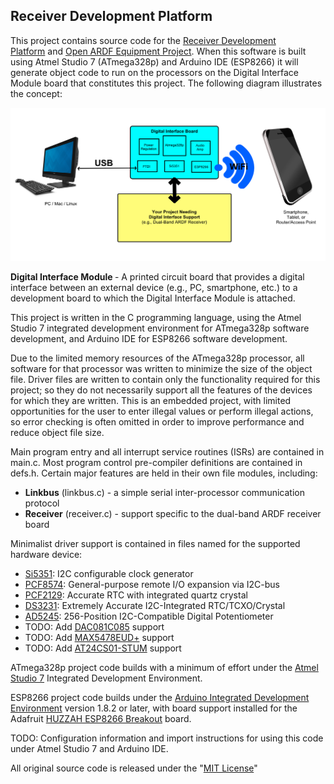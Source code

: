 <h2>Receiver Development Platform</h2>
<p>This project contains source code for the&nbsp;<a href="https://groups.google.com/forum/#!forum/receiver-development-platform">Receiver Development Platform</a>&nbsp;and&nbsp;<a href="http://openardf.org/index.php/ardf-open-equipment-project/">Open ARDF Equipment Project</a>. When this software is built using Atmel Studio 7 (ATmega328p) and Arduino IDE (ESP8266) it will generate object code to run on the processors on the Digital Interface Module board that constitutes this project. The following diagram illustrates the concept:</p>

![Docs/photo1.png](Docs/photo1.png)

<p><strong>Digital Interface Module&nbsp;</strong>- A printed circuit board that provides a digital interface between an external device (e.g., PC, smartphone, etc.) to a development board to which the Digital Interface Module is attached.</p>
<p>This project is written in the C programming language, using the Atmel Studio 7 integrated development environment for ATmega328p software development, and Arduino IDE for ESP8266 software development.</p>
<p>Due to the limited memory resources of the ATmega328p processor, all software for that processor was written to minimize the size of the object file. Driver files are written to contain only the functionality required for this project; so they do not necessarily support all the features of the devices for which they are written. This is an embedded project, with limited opportunities for the user to enter illegal values or perform illegal actions, so error checking is often omitted in order to improve performance and reduce object file size.</p>
<p>Main program entry and all interrupt service routines (ISRs) are contained in main.c. Most program control pre-compiler definitions are contained in defs.h. Certain major features are held in their own file modules, including:</p>
<ul>
<li><strong>Linkbus</strong> (linkbus.c) - a simple serial inter-processor communication protocol</li>
<li><strong>Receiver</strong> (receiver.c) - support specific to the dual-band ARDF receiver board</li>
</ul>
<p>Minimalist driver support is contained in files named for the supported hardware device:</p>
<ul>
<li><a href="http://www.silabs.com/documents/public/data-sheets/Si5351-B.pdf">Si5351</a>: I2C configurable clock generator</li>
<li><a href="http://www.nxp.com/documents/data_sheet/PCF8574_PCF8574A.pdf">PCF8574</a>: General-purpose remote I/O expansion via I2C-bus</li>
<li><a href="http://www.nxp.com/documents/data_sheet/PCF2129.pdf">PCF2129</a>: Accurate RTC with integrated quartz crystal</li>
<li><a href="http://datasheets.maximintegrated.com/en/ds/DS3231-DS3231S.pdf">DS3231</a>: Extremely Accurate I2C-Integrated RTC/TCXO/Crystal</li>
<li><a href="http://www.analog.com/media/en/technical-documentation/data-sheets/AD5245.pdf">AD5245</a>: 256-Position I2C-Compatible Digital Potentiometer</li>
<li>TODO: Add <a href="http://www.ti.com/lit/ds/symlink/dac081c081.pdf">DAC081C085</a>&nbsp;support</li>
<li>TODO: Add <a href="http://datasheets.maximintegrated.com/en/ds/MAX5477-MAX5479.pdf">MAX5478EUD+</a>&nbsp;support</li>
<li>TODO: Add <a href="http://www.atmel.com/Images/Atmel-8815-SEEPROM-AT24CS01-02-Datasheet.pdf">AT24CS01-STUM</a>&nbsp;support</li>
</ul>
<p>ATmega328p project code builds with a minimum of effort under the <a href="http://www.atmel.com/microsite/atmel-studio/">Atmel Studio 7</a> Integrated Development Environment.</p>
<p>ESP8266 project code builds under the <a href="https://www.arduino.cc/en/Main/Software">Arduino Integrated Development Environment</a> version 1.8.2 or later, with board support installed for the Adafruit <a href="https://www.adafruit.com/product/2471">HUZZAH ESP8266 Breakout</a> board.</p>
<p>TODO: Configuration information and import instructions for using this code under Atmel Studio 7 and Arduino IDE.</p>
<p>All original source code is released under the "<a href="https://opensource.org/licenses/MIT">MIT License</a>"</p>
